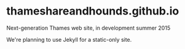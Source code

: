 # thameshareandhounds.github.io
Next-generation Thames web site, in development summer 2015

We're planning to use Jekyll for a static-only site.